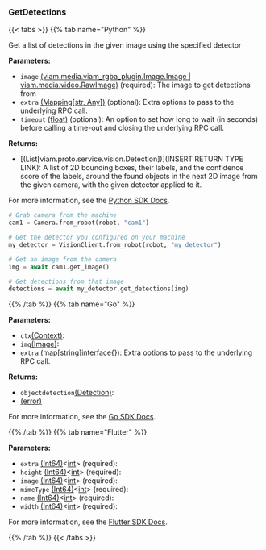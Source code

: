 ### GetDetections

{{< tabs >}}
{{% tab name="Python" %}}

Get a list of detections in the given image using the specified detector

**Parameters:**

- `image` [(viam.media.viam_rgba_plugin.Image.Image | viam.media.video.RawImage)](https://python.viam.dev/autoapi/viam/../gen/component/camera/v1/camera_pb2/index.html#viam.gen.component.camera.v1.camera_pb2.Image) (required): The image to get detections from
- `extra` [(Mapping[str, Any])](<INSERT PARAM TYPE LINK>) (optional): Extra options to pass to the underlying RPC call.
- `timeout` [(float)](<INSERT PARAM TYPE LINK>) (optional): An option to set how long to wait (in seconds) before calling a time-out and closing the underlying RPC call.


**Returns:**

- [(List[viam.proto.service.vision.Detection])](INSERT RETURN TYPE LINK): A list of 2D bounding boxes, their labels, and the confidence score of the labels, around the found objects in the next 2D image from the given camera, with the given detector applied to it.

For more information, see the [Python SDK Docs](https://python.viam.dev/autoapi/viam/services/vision/client/index.html#viam.services.vision.client.VisionClient.get_detections).

``` python {class="line-numbers linkable-line-numbers"}
# Grab camera from the machine
cam1 = Camera.from_robot(robot, "cam1")

# Get the detector you configured on your machine
my_detector = VisionClient.from_robot(robot, "my_detector")

# Get an image from the camera
img = await cam1.get_image()

# Get detections from that image
detections = await my_detector.get_detections(img)

```

{{% /tab %}}
{{% tab name="Go" %}}

**Parameters:**

- `ctx`[(Context)](https://pkg.go.dev/context#ctx):
- `img`[(Image)](https://pkg.go.dev/image#img):
- `extra` [(map[string]interface\{\})](https://go.dev/blog/maps): Extra options to pass to the underlying RPC call.

**Returns:**

- `objectdetection`[(Detection)](https://pkg.go.dev/go.viam.com/rdk@v0.26.0/vision/objectdetection#objectdetection):
- [(error)](<INSERT PARAM TYPE LINK>)

For more information, see the [Go SDK Docs](https://pkg.go.dev/go.viam.com/rdk/services/vision#Service).

{{% /tab %}}
{{% tab name="Flutter" %}}

**Parameters:**

- `extra` [(Int64)](https://pub.dev/documentation/fixnum/1.1.0/fixnum/Int64-class.html)<[int](https://api.flutter.dev/flutter/dart-core/int-class.html)> (required):
- `height` [(Int64)](https://pub.dev/documentation/fixnum/1.1.0/fixnum/Int64-class.html)<[int](https://api.flutter.dev/flutter/dart-core/int-class.html)> (required):
- `image` [(Int64)](https://pub.dev/documentation/fixnum/1.1.0/fixnum/Int64-class.html)<[int](https://api.flutter.dev/flutter/dart-core/int-class.html)> (required):
- `mimeType` [(Int64)](https://pub.dev/documentation/fixnum/1.1.0/fixnum/Int64-class.html)<[int](https://api.flutter.dev/flutter/dart-core/int-class.html)> (required):
- `name` [(Int64)](https://pub.dev/documentation/fixnum/1.1.0/fixnum/Int64-class.html)<[int](https://api.flutter.dev/flutter/dart-core/int-class.html)> (required):
- `width` [(Int64)](https://pub.dev/documentation/fixnum/1.1.0/fixnum/Int64-class.html)<[int](https://api.flutter.dev/flutter/dart-core/int-class.html)> (required):


For more information, see the [Flutter SDK Docs](https://flutter.viam.dev/viam_protos.service.vision/VisionServiceClient/getDetections.html).

{{% /tab %}}
{{< /tabs >}}
